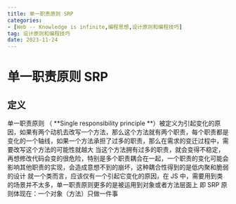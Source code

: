 ```yaml
---
title: 单一职责原则 SRP
categories: 
- [Web -- Knowledge is infinite,编程思想,设计原则和编程技巧]
tag: 设计原则和编程技巧
date: 2023-11-24
---
```

# 单一职责原则 SRP
## 定义
单一职责原则 （ **Single responsibility principle **）被定义为引起变化的原因，如果有两个动机去改写一个方法，那么这个方法就有两个职责，每个职责都是变化的一个轴线，如果一个方法承担了过多的职责，那么在需求的变迁过程中，需要改写这个方法的可能性就越大
当这个方法拥有过多的职责，就会变得不稳定，再想修改代码会变的很危险，特别是多个职责耦合在一起，一个职责的变化可能会影响其他职责的实现，会造成意想不到的崩坏，这种耦合性得到的是低内聚和脆弱的设计
就一个类而言，应该仅有一个引起它变化的原因，在 JS 中，需要用到类的场景并不太多，单一职责原则更多的是被运用到对象或者方法层面上
即 SRP 原则体现在：一个对象（方法）只做一件事


